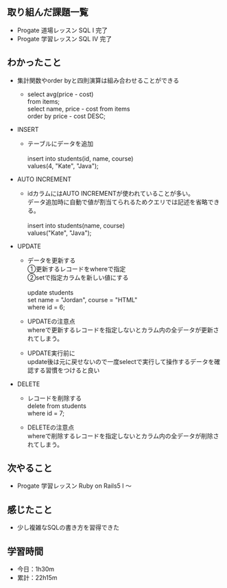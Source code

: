 ## 取り組んだ課題一覧
- Progate 道場レッスン SQL I 完了
- Progate 学習レッスン SQL IV 完了
## わかったこと
- 集計関数やorder byと四則演算は組み合わせることができる
    - select avg(price - cost) <br>
from items;<br>
select name, price - cost from items <br>
order by price - cost DESC;<br>

- INSERT
    - テーブルにデータを追加<br>  
insert into students(id, name, course)<br>
values(4, "Kate", "Java");

- AUTO INCREMENT
    - idカラムにはAUTO INCREMENTが使われていることが多い。<br>
データ追加時に自動で値が割当てられるためクエリでは記述を省略できる。<br>  
insert into students(name, course)<br>
values("Kate", "Java");

- UPDATE
    - データを更新する<br>
①更新するレコードをwhereで指定<br>
②setで指定カラムを新しい値にする<br>  
update students<br>
set name = "Jordan", course = "HTML"<br>
where id = 6;

    - UPDATEの注意点<br>
whereで更新するレコードを指定しないとカラム内の全データが更新されてしまう。

    - UPDATE実行前に<br>
update後は元に戻せないので一度selectで実行して操作するデータを確認する習慣をつけると良い

- DELETE
    - レコードを削除する<br> 
delete from students<br>
where id = 7;<br>

    - DELETEの注意点<br>
whereで削除するレコードを指定しないとカラム内の全データが削除されてしまう。
## 次やること
- Progate 学習レッスン Ruby on Rails5 I 〜
## 感じたこと
- 少し複雑なSQLの書き方を習得できた
## 学習時間
- 今日：1h30m
- 累計：22h15m